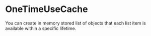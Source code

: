 # OneTimeUseCache
You can create in memory stored list of objects that each list item is available within a specific lifetime. 
